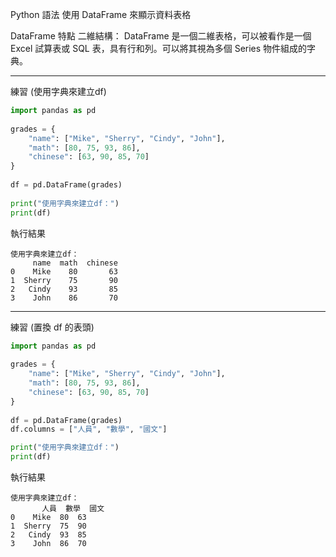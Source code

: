 Python 語法 使用 DataFrame 來顯示資料表格

DataFrame 特點
二維結構： DataFrame 是一個二維表格，可以被看作是一個 Excel 試算表或 SQL 表，具有行和列。可以將其視為多個 Series 物件組成的字典。

---

練習 (使用字典來建立df)
```python
import pandas as pd
 
grades = {
    "name": ["Mike", "Sherry", "Cindy", "John"],
    "math": [80, 75, 93, 86],
    "chinese": [63, 90, 85, 70]
}
 
df = pd.DataFrame(grades)
 
print("使用字典來建立df：")
print(df)
```

執行結果
```
使用字典來建立df：
     name  math  chinese
0    Mike    80       63
1  Sherry    75       90
2   Cindy    93       85
3    John    86       70
```

---

練習 (置換 df 的表頭)
```python
import pandas as pd
 
grades = {
    "name": ["Mike", "Sherry", "Cindy", "John"],
    "math": [80, 75, 93, 86],
    "chinese": [63, 90, 85, 70]
}
 
df = pd.DataFrame(grades)
df.columns = ["人員", "數學", "國文"]

print("使用字典來建立df：")
print(df)
```

執行結果
```
使用字典來建立df：
       人員  數學  國文
0    Mike  80  63
1  Sherry  75  90
2   Cindy  93  85
3    John  86  70
```







